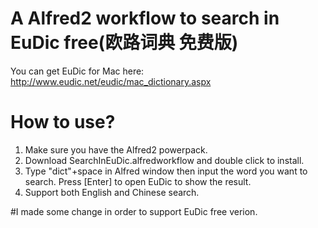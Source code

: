 # A Alfred2 workflow to search in EuDic free(欧路词典 免费版)
You can get EuDic for Mac here:
http://www.eudic.net/eudic/mac_dictionary.aspx

# How to use?
1. Make sure you have the Alfred2 powerpack.
2. Download SearchInEuDic.alfredworkflow and double click to install.
3. Type "dict"+space in Alfred window then input the word you want to search. Press [Enter] to open EuDic to show the result.
4. Support both English and Chinese search. 

#I made some change in order to support EuDic free verion.
